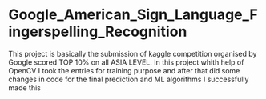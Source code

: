 # Google_American_Sign_Language_Fingerspelling_Recognition
This project is basically the submission of kaggle competition organised by Google scored TOP 10% on all ASIA LEVEL. In this project whith help of OpenCV I took the entries for training purpose and after that did some changes in code for the final prediction and ML algorithms I successfully made this
